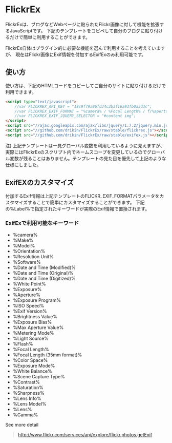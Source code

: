 FlickrEx
========

FlickrExは、ブログなどWebページに貼られたFlickr画像に対して機能を拡張するJavaScriptです。
下記のテンプレートをコピペして自分のブログに貼り付けるだけで簡単に利用することができます。

FlickrEx自体はプラグイン的に必要な機能を選んで利用することを考えていますが、
現在はFlickr画像にExif情報を付加するExifExのみ利用可能です。

## 使い方

使い方は、下記のHTMLコードをコピーしてご自分のサイトに貼り付けるだけで利用できます。

```HTML
<script type="text/javascript">
    //var FLICKREX_API_KEY = "18c9f79a96fd34c3b3f16a93fb0a5d3c";
    //var FLICKREX_EXIF_FORMAT = "%camera% / %Focal Length% / f/%aperture% / ISO %ISO Speed% / %Exposure% sec / %Exposure Bias% EV / %Software%";
    //var FLICKREX_EXIF_JQUERY_SELECTOR = "#content img";
</script>
<script src="//ajax.googleapis.com/ajax/libs/jquery/1.7.2/jquery.min.js"></script>
<script src="//github.com/drikin/FlickrEx/raw/stable/flickrex.js"></script>
<script src="//github.com/drikin/FlickrEx/raw/stable/exifex.js"></script>
```

注) 上記テンプレートは一見グローバル変数を利用しているように見えますが、実際にはFlickrExのスクリプト内でネームスコープを変更しているのでグローバル変数が残ることはありません。テンプレートの見た目を優先して上記のような仕様にしました。

## ExifEXのカスタマイズ

付加するExif情報は上記テンプレートのFLICKR_EXIF_FORMATパラメータをカスタマイズすることで簡単にカスタマイズすることができます。
下記の%Label%で指定されたキーワードが実際のExif情報で置換されます。

### ExifExで利用可能なキーワード
- %camera%
- %Make%
- %Model%
- %Orientation%
- %Resolution Unit%
- %Software%
- %Date and Time (Modified)%
- %Date and Time (Original)%
- %Date and Time (Digitized)%
- %White Point%
- %Exposure%
- %Aperture%
- %Exposure Program%
- %ISO Speed%
- %Exif Version%
- %Brightness Value%
- %Exposure Bias%
- %Max Aperture Value%
- %Metering Mode%
- %Light Source%
- %Flash%
- %Focal Length%
- %Focal Length (35mm format)%
- %Color Space%
- %Exposure Mode%
- %White Balance%
- %Scene Capture Type%
- %Contrast%
- %Saturation%
- %Sharpness%
- %Lens Info%
- %Lens Model%
- %Lens%
- %Gamma%

See more detail
> http://www.flickr.com/services/api/explore/flickr.photos.getExif
